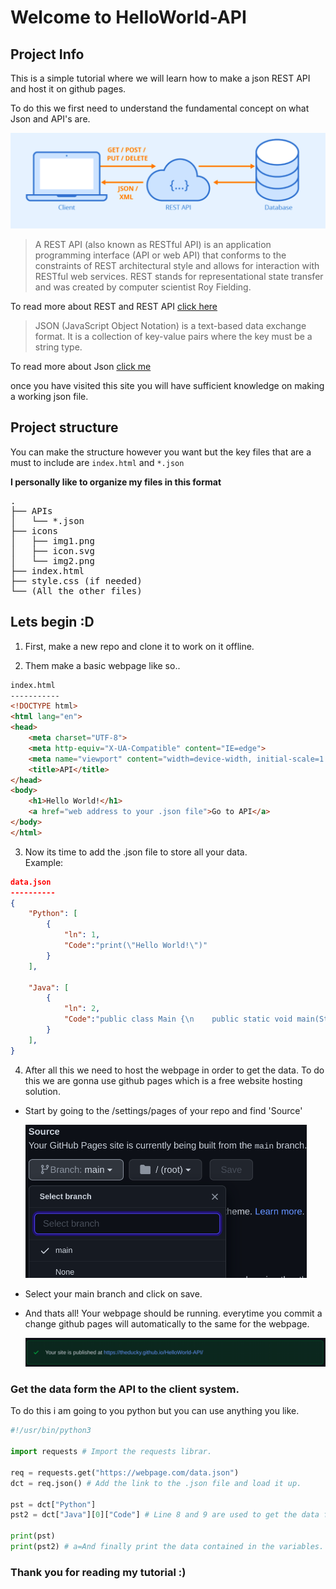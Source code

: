 # Welcome to HelloWorld-API 

## Project Info 

This is a simple tutorial where we will learn how to make a json REST API and host it on github pages. 

To do this we first need to understand the fundamental concept on what Json and API's are.

![RESTAPI](icons/RESTAPI.png)

> A REST API (also known as RESTful API) is an application programming interface (API or web API) that conforms to the constraints of REST architectural style and allows for interaction with RESTful web services. REST stands for representational state transfer and was created by computer scientist Roy Fielding.
> 
To read more about REST and REST API [click here]

>JSON (JavaScript Object Notation) is a text-based data exchange format. It is a collection of key-value pairs where the key must be a string type.
>
To read more about Json [click me]

once you have visited this site you will have sufficient knowledge on making a working json file.

## Project structure
You can make the structure however you want but the key files that are a must to include are `index.html` and `*.json`

**I personally like to organize my files in this format**

<pre>
.
├── APIs
│   └── *.json
├── icons
│   ├── img1.png
│   ├── icon.svg
│   └── img2.png
├── index.html
├── style.css (if needed)
└── (All the other files)
</pre>

## Lets begin :D


1. First, make a new repo and clone it to work on it offline.

2. Them make a basic webpage like so..
```html
index.html
-----------
<!DOCTYPE html>
<html lang="en">
<head>
    <meta charset="UTF-8">
    <meta http-equiv="X-UA-Compatible" content="IE=edge">
    <meta name="viewport" content="width=device-width, initial-scale=1.0">
    <title>API</title>
</head>
<body>
    <h1>Hello World!</h1>
    <a href="web address to your .json file">Go to API</a>
</body>
</html>
```

3. Now its time to add the .json file to store all your data. <br> 
Example:
```json
data.json
----------
{
    "Python": [
        {
            "ln": 1,
            "Code":"print(\"Hello World!\")"
        }
    ],

    "Java": [
        {
            "ln": 2,
            "Code":"public class Main {\n    public static void main(String[] args) {\n\tSystem.out.println(\"Hello World!\");\n    }\n}"
        }
    ],
} 

```
4. After all this we need to host the webpage in order to get the data. To do this we are gonna use github pages which is a free website hosting solution. 
- Start by going to the /settings/pages of your repo and find 'Source' 

    <img src="icons/pages.png" width="450px">

- Select your main branch and click on save.
- And thats all! Your webpage should be running. everytime you commit a change github pages will automatically to the same for the webpage.

    <img src="icons/hosted.png" width="650px">

### Get the data form the API to the client system.

To do this i am going to you python but you can use anything you like.

```python
#!/usr/bin/python3

import requests # Import the requests librar.
        
req = requests.get("https://webpage.com/data.json")
dct = req.json() # Add the link to the .json file and load it up.

pst = dct["Python"] 
pst2 = dct["Java"][0]["Code"] # Line 8 and 9 are used to get the data form the json file and store it in variables

print(pst)
print(pst2) # a=And finally print the data contained in the variables.
```

### Thank you for reading my tutorial :)
<!-- Resources -->
[click here]:https://www.redhat.com/en/topics/api/what-is-a-rest-api

[click me]: https://www.freecodecamp.org/news/what-is-json-a-json-file-example/